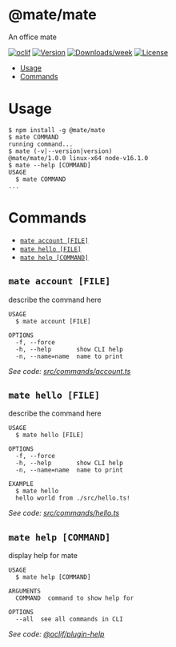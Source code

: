 @mate/mate
==========

An office mate

[![oclif](https://img.shields.io/badge/cli-oclif-brightgreen.svg)](https://oclif.io)
[![Version](https://img.shields.io/npm/v/@mate/mate.svg)](https://npmjs.org/package/@mate/mate)
[![Downloads/week](https://img.shields.io/npm/dw/@mate/mate.svg)](https://npmjs.org/package/@mate/mate)
[![License](https://img.shields.io/npm/l/@mate/mate.svg)](https://github.com/emadridm/mate/blob/master/package.json)

<!-- toc -->
* [Usage](#usage)
* [Commands](#commands)
<!-- tocstop -->
# Usage
<!-- usage -->
```sh-session
$ npm install -g @mate/mate
$ mate COMMAND
running command...
$ mate (-v|--version|version)
@mate/mate/1.0.0 linux-x64 node-v16.1.0
$ mate --help [COMMAND]
USAGE
  $ mate COMMAND
...
```
<!-- usagestop -->
# Commands
<!-- commands -->
* [`mate account [FILE]`](#mate-account-file)
* [`mate hello [FILE]`](#mate-hello-file)
* [`mate help [COMMAND]`](#mate-help-command)

## `mate account [FILE]`

describe the command here

```
USAGE
  $ mate account [FILE]

OPTIONS
  -f, --force
  -h, --help       show CLI help
  -n, --name=name  name to print
```

_See code: [src/commands/account.ts](https://github.com/emadridm/mate/blob/v1.0.0/src/commands/account.ts)_

## `mate hello [FILE]`

describe the command here

```
USAGE
  $ mate hello [FILE]

OPTIONS
  -f, --force
  -h, --help       show CLI help
  -n, --name=name  name to print

EXAMPLE
  $ mate hello
  hello world from ./src/hello.ts!
```

_See code: [src/commands/hello.ts](https://github.com/emadridm/mate/blob/v1.0.0/src/commands/hello.ts)_

## `mate help [COMMAND]`

display help for mate

```
USAGE
  $ mate help [COMMAND]

ARGUMENTS
  COMMAND  command to show help for

OPTIONS
  --all  see all commands in CLI
```

_See code: [@oclif/plugin-help](https://github.com/oclif/plugin-help/blob/v3.2.2/src/commands/help.ts)_
<!-- commandsstop -->
